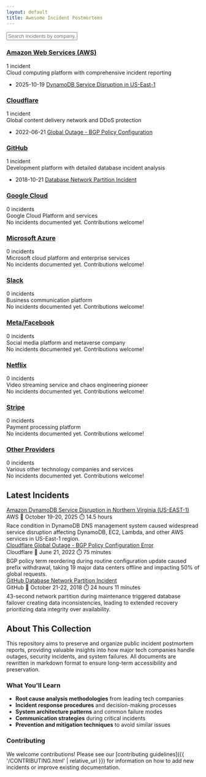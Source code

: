 ```yaml
---
layout: default
title: Awesome Incident Postmortems
---
```


<div class="search-container">
  <input type="text" id="search-input" placeholder="Search incidents by company, technology, or keyword...">
</div>

<div class="provider-grid" id="provider-grid">
  
  <div class="provider-card" data-provider="aws">
    <div class="provider-header">
      <h3><a href="{{ '/source/aws/' | relative_url }}">Amazon Web Services (AWS)</a></h3>
      <span class="incident-count">1 incident</span>
    </div>
    <div class="provider-description">
      Cloud computing platform with comprehensive incident reporting
    </div>
    <ul class="provider-incidents">
      <li>
        <span class="incident-date">2025-10-19</span>
        <a href="{{ '/source/aws/2025-10-19-dynamodb-us-east-1-disruption.html' | relative_url }}">
          DynamoDB Service Disruption in US-East-1
        </a>
      </li>
    </ul>
  </div>
  
  <div class="provider-card" data-provider="cloudflare">
    <div class="provider-header">
      <h3><a href="{{ '/source/cloudflare/' | relative_url }}">Cloudflare</a></h3>
      <span class="incident-count">1 incident</span>
    </div>
    <div class="provider-description">
      Global content delivery network and DDoS protection
    </div>
    <ul class="provider-incidents">
      <li>
        <span class="incident-date">2022-06-21</span>
        <a href="{{ '/source/cloudflare/2022-06-21-global-outage-bgp-policy.html' | relative_url }}">
          Global Outage - BGP Policy Configuration
        </a>
      </li>
    </ul>
  </div>
  
  <div class="provider-card" data-provider="github">
    <div class="provider-header">
      <h3><a href="{{ '/source/github/' | relative_url }}">GitHub</a></h3>
      <span class="incident-count">1 incident</span>
    </div>
    <div class="provider-description">
      Development platform with detailed database incident analysis
    </div>
    <ul class="provider-incidents">
      <li>
        <span class="incident-date">2018-10-21</span>
        <a href="{{ '/source/github/2018-10-21-database-network-partition.html' | relative_url }}">
          Database Network Partition Incident
        </a>
      </li>
    </ul>
  </div>
  
  <div class="provider-card" data-provider="google">
    <div class="provider-header">
      <h3><a href="{{ '/source/google/' | relative_url }}">Google Cloud</a></h3>
      <span class="incident-count">0 incidents</span>
    </div>
    <div class="provider-description">
      Google Cloud Platform and services
    </div>
    <div class="no-incidents">No incidents documented yet. Contributions welcome!</div>
  </div>
  
  <div class="provider-card" data-provider="microsoft">
    <div class="provider-header">
      <h3><a href="{{ '/source/microsoft/' | relative_url }}">Microsoft Azure</a></h3>
      <span class="incident-count">0 incidents</span>
    </div>
    <div class="provider-description">
      Microsoft cloud platform and enterprise services
    </div>
    <div class="no-incidents">No incidents documented yet. Contributions welcome!</div>
  </div>
  
  <div class="provider-card" data-provider="slack">
    <div class="provider-header">
      <h3><a href="{{ '/source/slack/' | relative_url }}">Slack</a></h3>
      <span class="incident-count">0 incidents</span>
    </div>
    <div class="provider-description">
      Business communication platform
    </div>
    <div class="no-incidents">No incidents documented yet. Contributions welcome!</div>
  </div>
  
  <div class="provider-card" data-provider="facebook">
    <div class="provider-header">
      <h3><a href="{{ '/source/facebook/' | relative_url }}">Meta/Facebook</a></h3>
      <span class="incident-count">0 incidents</span>
    </div>
    <div class="provider-description">
      Social media platform and metaverse company
    </div>
    <div class="no-incidents">No incidents documented yet. Contributions welcome!</div>
  </div>
  
  <div class="provider-card" data-provider="netflix">
    <div class="provider-header">
      <h3><a href="{{ '/source/netflix/' | relative_url }}">Netflix</a></h3>
      <span class="incident-count">0 incidents</span>
    </div>
    <div class="provider-description">
      Video streaming service and chaos engineering pioneer
    </div>
    <div class="no-incidents">No incidents documented yet. Contributions welcome!</div>
  </div>
  
  <div class="provider-card" data-provider="stripe">
    <div class="provider-header">
      <h3><a href="{{ '/source/stripe/' | relative_url }}">Stripe</a></h3>
      <span class="incident-count">0 incidents</span>
    </div>
    <div class="provider-description">
      Payment processing platform
    </div>
    <div class="no-incidents">No incidents documented yet. Contributions welcome!</div>
  </div>
  
  <div class="provider-card" data-provider="others">
    <div class="provider-header">
      <h3><a href="{{ '/source/others/' | relative_url }}">Other Providers</a></h3>
      <span class="incident-count">0 incidents</span>
    </div>
    <div class="provider-description">
      Various other technology companies and services
    </div>
    <div class="no-incidents">No incidents documented yet. Contributions welcome!</div>
  </div>
  
</div>

## Latest Incidents

<div class="recent-incidents">
  <div class="incident-card">
    <div class="incident-title">
      <a href="{{ '/source/aws/2025-10-19-dynamodb-us-east-1-disruption.html' | relative_url }}">
        Amazon DynamoDB Service Disruption in Northern Virginia (US-EAST-1)
      </a>
    </div>
    <div class="incident-meta">
      <span class="meta-item">
        <span class="status-indicator critical"></span>
        AWS
      </span>
      <span class="meta-item">📅 October 19-20, 2025</span>
      <span class="meta-item">⏱️ 14.5 hours</span>
    </div>
    <div class="incident-description">
      Race condition in DynamoDB DNS management system caused widespread service disruption affecting DynamoDB, EC2, Lambda, and other AWS services in US-East-1 region.
    </div>
  </div>
  
  <div class="incident-card">
    <div class="incident-title">
      <a href="{{ '/source/cloudflare/2022-06-21-global-outage-bgp-policy.html' | relative_url }}">
        Cloudflare Global Outage - BGP Policy Configuration Error
      </a>
    </div>
    <div class="incident-meta">
      <span class="meta-item">
        <span class="status-indicator major"></span>
        Cloudflare
      </span>
      <span class="meta-item">📅 June 21, 2022</span>
      <span class="meta-item">⏱️ 75 minutes</span>
    </div>
    <div class="incident-description">
      BGP policy term reordering during routine configuration update caused prefix withdrawal, taking 19 major data centers offline and impacting 50% of global requests.
    </div>
  </div>
  
  <div class="incident-card">
    <div class="incident-title">
      <a href="{{ '/source/github/2018-10-21-database-network-partition.html' | relative_url }}">
        GitHub Database Network Partition Incident
      </a>
    </div>
    <div class="incident-meta">
      <span class="meta-item">
        <span class="status-indicator critical"></span>
        GitHub
      </span>
      <span class="meta-item">📅 October 21-22, 2018</span>
      <span class="meta-item">⏱️ 24 hours 11 minutes</span>
    </div>
    <div class="incident-description">
      43-second network partition during maintenance triggered database failover creating data inconsistencies, leading to extended recovery prioritizing data integrity over availability.
    </div>
  </div>
</div>

## About This Collection

This repository aims to preserve and organize public incident postmortem reports, providing valuable insights into how major tech companies handle outages, security incidents, and system failures. All documents are rewritten in markdown format to ensure long-term accessibility and preservation.

### What You'll Learn

- **Root cause analysis methodologies** from leading tech companies
- **Incident response procedures** and decision-making processes
- **System architecture patterns** and common failure modes
- **Communication strategies** during critical incidents
- **Prevention and mitigation techniques** to avoid similar issues

### Contributing

We welcome contributions! Please see our [contributing guidelines]({{ '/CONTRIBUTING.html' | relative_url }}) for information on how to add new incidents or improve existing documentation.

<script>
// Simple search functionality
document.addEventListener('DOMContentLoaded', function() {
  const searchInput = document.getElementById('search-input');
  const providerCards = document.querySelectorAll('.provider-card');
  const incidentCards = document.querySelectorAll('.incident-card');
  
  searchInput.addEventListener('input', function() {
    const query = this.value.toLowerCase();
    
    // Search provider cards
    providerCards.forEach(card => {
      const provider = card.dataset.provider;
      const text = card.textContent.toLowerCase();
      
      if (text.includes(query) || provider.includes(query)) {
        card.style.display = 'block';
      } else {
        card.style.display = 'none';
      }
    });
    
    // Search incident cards
    incidentCards.forEach(card => {
      const text = card.textContent.toLowerCase();
      
      if (text.includes(query)) {
        card.style.display = 'block';
      } else {
        card.style.display = 'none';
      }
    });
  });
});
</script>
